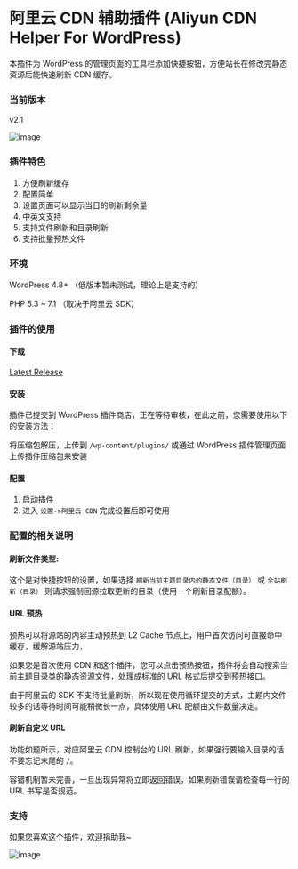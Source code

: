 # 阿里云 CDN 辅助插件 (Aliyun CDN Helper For WordPress)

本插件为 WordPress 的管理页面的工具栏添加快捷按钮，方便站长在修改完静态资源后能快速刷新 CDN 缓存。

### 当前版本

v2.1

![image][image-1]

### 插件特色

1. 方便刷新缓存
2. 配置简单
3. 设置页面可以显示当日的刷新剩余量
4. 中英文支持
5. 支持文件刷新和目录刷新
6. 支持批量预热文件

### 环境

WordPress 4.8+ （低版本暂未测试，理论上是支持的）

PHP 5.3 ~ 7.1 （取决于阿里云 SDK）

### 插件的使用
#### 下载
[Latest Release][1]

#### 安装

插件已提交到 WordPress 插件商店，正在等待审核，在此之前，您需要使用以下的安装方法：

将压缩包解压，上传到 `/wp-content/plugins/` 或通过 WordPress 插件管理页面上传插件压缩包来安装

#### 配置

1. 启动插件
2. 进入 `设置->阿里云 CDN` 完成设置后即可使用

### 配置的相关说明
#### 刷新文件类型:

这个是对快捷按钮的设置，如果选择 `刷新当前主题目录内的静态文件（目录）` 或 `全站刷新（目录）` 则请求强制回源拉取更新的目录（使用一个刷新目录配额）。

#### URL 预热

预热可以将源站的内容主动预热到 L2 Cache 节点上，用户首次访问可直接命中缓存，缓解源站压力，

如果您是首次使用 CDN 和这个插件，您可以点击预热按钮，插件将会自动搜索当前主题目录类的静态资源文件，处理成标准的 URL 格式后提交到预热接口。

由于阿里云的 SDK 不支持批量刷新，所以现在使用循环提交的方式，主题内文件较多的话等待时间可能稍微长一点，具体使用 URL 配额由文件数量决定。

#### 刷新自定义 URL

功能如题所示，对应阿里云 CDN 控制台的 URL 刷新，如果强行要输入目录的话不要忘记末尾的 `/`。

容错机制暂未完善，一旦出现异常将立即返回错误，如果刷新错误请检查每一行的 URL 书写是否规范。


### 支持
如果您喜欢这个插件，欢迎捐助我~

![image][image-2]


[1]:	https://github.com/0xJacky/aliyun-cdn-helper/releases/latest

[image-1]:	https://raw.githubusercontent.com/0xJacky/aliyun-cdn-helper/master/assets/screenshot-1.png
[image-2]:  https://dl.jackyu.cn/my_alipay.png?x-oss-process=image/resize,h_360

